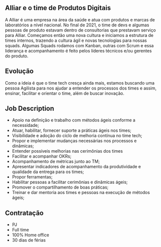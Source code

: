 ## Alliar e o time de Produtos Digitais
A Alliar é uma empresa na área da saúde e atua com produtos e marcas de laboratórios a nível nacional.
No final de 2021, o time de devs e algumas pessoas de produto estavam dentro de consultorias que prestavam serviço para Alliar.
Começamos então uma nova cultura e iniciamos a estrutura de times internos, trazendo a cultura ágil e novas tecnologias para nossas squads.
Algumas Squads rodamos com Kanban, outras com Scrum e essa liderança e acompanhamento é feito pelos líderes técnicos e/ou gerentes do produto.

## Evolução
Como a ideia é que o time tech cresça ainda mais, estamos buscando uma pessoa Agilista para nos ajudar a entender os processos dos times e assim, ensinar, facilitar e orientar o time, além de buscar inovação.

## Job Description
- Apoio na definição e trabalho com métodos ágeis conforme a necessidade;
- Atuar, habilitar, fornecer suporte a práticas ágeis nos times;
- Visibilidade e adoção do ciclo de melhoria contínua no time tech;
- Propor e implementar mudanças necessárias nos processos e dinâmicas;
- Entender possíveis melhorias nas cerimônias dos times
- Facilitar e acompanhar OKRs;
- Acompanhamento de métricas junto ao TM;
- Apresentar indicadores de acompanhamento da produtividade e qualidade da entrega para os times;
- Propor ferramentas;
- Habilitar pessoas a facilitar cerimônias e dinâmicas ágeis;
- Promover o compartilhamento de boas práticas;
- Treinar e dar mentoria aos times e pessoas na execução de métodos ágeis;

## Contratação
- PJ 
- Full time  
- 100% Home office
- 30 dias de férias

